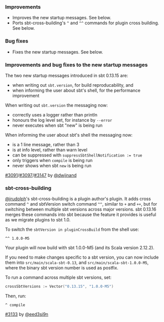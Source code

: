 
### Improvements

- Improves the new startup messages. See below.
- Ports sbt-cross-building's `^` and `^^` commands for plugin cross building. See below.

### Bug fixes

- Fixes the new startup messages. See below.

### Improvements and bug fixes to the new startup messages

The two new startup messages introduced in sbt 0.13.15 are:

- when writing out `sbt.version`, for build reproducability, and
- when informing the user about sbt's shell, for the performance improvement

When writing out `sbt.version` the messaging now:

- correctly uses a logger rather than println
- honours the log level set, for instance by `--error`
- never executes when sbt "new" is being run

When informing the user about sbt's shell the messaging now:

- is a 1 line message, rather than 3
- is at info level, rather than warn level
- can be suppressed with `suppressSbtShellNotification := true`
- only triggers when `compile` is being run
- never shows when sbt `new` is being run

[#3091][3091]/[#3097][3097]/[#3147][3147] by [@dwijnand][@dwijnand]

### sbt-cross-building

[@jrudolph][@jrudolph]'s sbt-cross-building is a plugin author's plugin.
It adds cross command `^` and sbtVersion switch command `^^`, similar to `+` and `++`,
but for switching between multiple sbt versions across major versions.
sbt 0.13.16 merges these commands into sbt because the feature it provides is useful as we migrate plugins to sbt 1.0.

To switch the `sbtVersion in pluginCrossBuild` from the shell use:

```
^^ 1.0.0-M5
```

Your plugin will now build with sbt 1.0.0-M5 (and its Scala version 2.12.2).

If you need to make changes specific to a sbt version, you can now include them into `src/main/scala-sbt-0.13`,
and `src/main/scala-sbt-1.0.0-M5`, where the binary sbt version number is used as postfix.

To run a command across multiple sbt versions, set:

```scala
crossSbtVersions := Vector("0.13.15", "1.0.0-M5")
```

Then, run:

```
^ compile
```

[#3133][3133] by [@eed3si9n][@eed3si9n]

  [3091]: https://github.com/sbt/sbt/issues/3091
  [3097]: https://github.com/sbt/sbt/issues/3097
  [3147]: https://github.com/sbt/sbt/pull/3147
  [3133]: https://github.com/sbt/sbt/pull/3133
  [@jrudolph]: https://github.com/jrudolph
  [@eed3si9n]: https://github.com/eed3si9n
  [@dwijnand]: https://github.com/dwijnand
